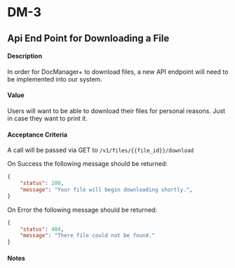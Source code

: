 # DM-3

## Api End Point for Downloading a File

#### Description
In order for DocManager+ to download files, a new API endpoint will need to be implemented into our system.

#### Value
Users will want to be able to download their files for personal reasons. Just in case they want to print it.

#### Acceptance Criteria
A call will be passed via GET to `/v1/files/{{file_id}}/download`

On Success the following message should be returned:
```json
{
    "status": 200,
    "message": "Your file will begin downloading shortly.",
}
```
On Error the following message should be returned:
```json
{
    "status": 404,
    "message": "There file could not be found."
}
```

#### Notes